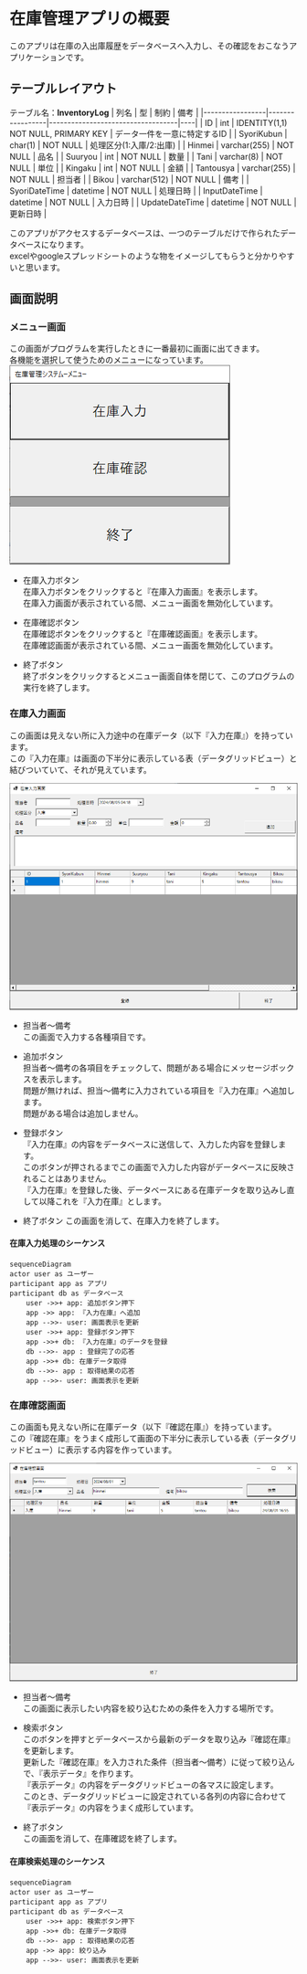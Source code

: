 # 在庫管理アプリの概要  
このアプリは在庫の入出庫履歴をデータベースへ入力し、その確認をおこなうアプリケーションです。

## テーブルレイアウト  
テーブル名：**InventoryLog**
| 列名          | 型       | 制約                       | 備考 |
|-----------------|-----------------|-----------------------------------|----|
| ID              | int             | IDENTITY(1,1) NOT NULL, PRIMARY KEY | データ一件を一意に特定するID |
| SyoriKubun      | char(1)         | NOT NULL                          | 処理区分(1:入庫/2:出庫) |
| Hinmei          | varchar(255)    | NOT NULL                          | 品名 |
| Suuryou         | int             | NOT NULL                          | 数量 |
| Tani            | varchar(8)      | NOT NULL                          | 単位 |
| Kingaku         | int             | NOT NULL                          | 金額 |
| Tantousya       | varchar(255)    | NOT NULL                          | 担当者 |
| Bikou           | varchar(512)    | NOT NULL                          | 備考 |
| SyoriDateTime   | datetime        | NOT NULL                          | 処理日時 |
| InputDateTime   | datetime        | NOT NULL                          | 入力日時 |
| UpdateDateTime  | datetime        | NOT NULL                          | 更新日時 |    

このアプリがアクセスするデータベースは、一つのテーブルだけで作られたデータベースになります。  
excelやgoogleスプレッドシートのような物をイメージしてもらうと分かりやすいと思います。

## 画面説明
### メニュー画面  
この画面がプログラムを実行したときに一番最初に画面に出てきます。  
各機能を選択して使うためのメニューになっています。  
![メニュー](./ss/在庫管理システム-メニュー.png "メニュー")  
- 在庫入力ボタン  
在庫入力ボタンをクリックすると『在庫入力画面』を表示します。  
在庫入力画面が表示されている間、メニュー画面を無効化しています。  

- 在庫確認ボタン  
在庫確認ボタンをクリックすると『在庫確認画面』を表示します。  
在庫確認画面が表示されている間、メニュー画面を無効化しています。  

- 終了ボタン  
終了ボタンをクリックするとメニュー画面自体を閉じて、このプログラムの実行を終了します。  

### 在庫入力画面  
この画面は見えない所に入力途中の在庫データ（以下『入力在庫』）を持っています。  
この『入力在庫』は画面の下半分に表示している表（データグリッドビュー）と結びついていて、それが見えています。

![在庫入力](./ss/在庫管理システム-在庫入力.png "在庫入力")  
- 担当者～備考  
この画面で入力する各種項目です。

- 追加ボタン  
担当者～備考の各項目をチェックして、問題がある場合にメッセージボックスを表示します。  
問題が無ければ、担当～備考に入力されている項目を『入力在庫』へ追加します。  
問題がある場合は追加しません。  

- 登録ボタン  
『入力在庫』の内容をデータベースに送信して、入力した内容を登録します。  
このボタンが押されるまでこの画面で入力した内容がデータベースに反映されることはありません。  
『入力在庫』を登録した後、データベースにある在庫データを取り込みし直して以降これを『入力在庫』とします。  

- 終了ボタン
この画面を消して、在庫入力を終了します。

#### 在庫入力処理のシーケンス
```mermaid
sequenceDiagram
actor user as ユーザー
participant app as アプリ
participant db as データベース
    user ->>+ app: 追加ボタン押下
    app ->> app: 『入力在庫』へ追加
    app -->>- user: 画面表示を更新
    user ->>+ app: 登録ボタン押下
    app ->>+ db: 『入力在庫』のデータを登録
    db -->>- app : 登録完了の応答
    app ->>+ db: 在庫データ取得
    db -->>- app : 取得結果の応答
    app -->>- user: 画面表示を更新

```

### 在庫確認画面  
この画面も見えない所に在庫データ（以下『確認在庫』）を持っています。  
この『確認在庫』をうまく成形して画面の下半分に表示している表（データグリッドビュー）に表示する内容を作っています。  

![在庫確認](./ss/在庫管理システム-在庫確認.png "在庫確認")  
- 担当者～備考  
この画面に表示したい内容を絞り込むための条件を入力する場所です。  

- 検索ボタン  
このボタンを押すとデータベースから最新のデータを取り込み『確認在庫』を更新します。  
更新した『確認在庫』を入力された条件（担当者～備考）に従って絞り込んで、『表示データ』を作ります。  
『表示データ』の内容をデータグリッドビューの各マスに設定します。  
このとき、データグリッドビューに設定されている各列の内容に合わせて『表示データ』の内容をうまく成形しています。  

- 終了ボタン  
この画面を消して、在庫確認を終了します。  

#### 在庫検索処理のシーケンス
```mermaid
sequenceDiagram
actor user as ユーザー
participant app as アプリ
participant db as データベース
    user ->>+ app: 検索ボタン押下
    app ->>+ db: 在庫データ取得
    db -->>- app : 取得結果の応答
    app ->> app: 絞り込み
    app -->>- user: 画面表示を更新

```
